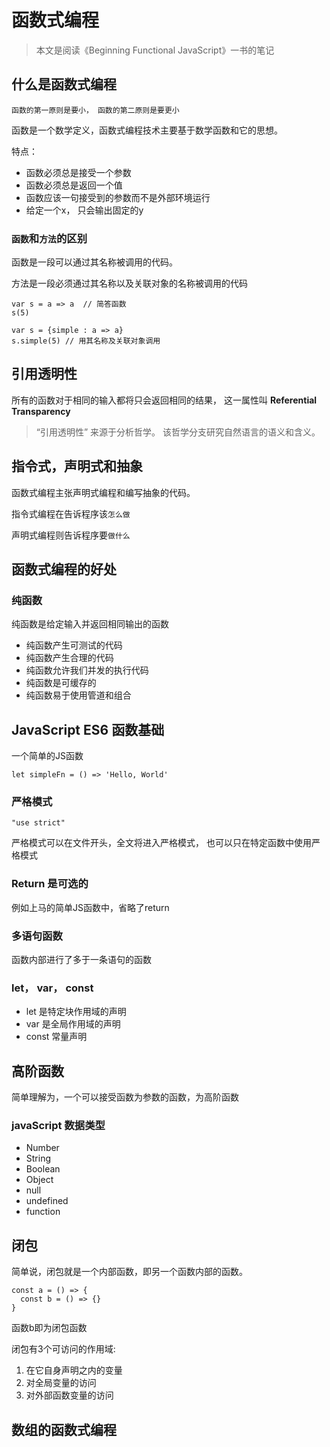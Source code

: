 # 函数式编程

> 本文是阅读《Beginning Functional JavaScript》一书的笔记

## 什么是函数式编程

`函数的第一原则是要小， 函数的第二原则是要更小`

函数是一个数学定义，函数式编程技术主要基于数学函数和它的思想。

特点：

- 函数必须总是接受一个参数
- 函数必须总是返回一个值
- 函数应该一句接受到的参数而不是外部环境运行
- 给定一个x， 只会输出固定的y

### `函数`和`方法`的区别

函数是一段可以通过其名称被调用的代码。

方法是一段必须通过其名称以及关联对象的名称被调用的代码

```
var s = a => a  // 简答函数
s(5)

var s = {simple : a => a}
s.simple(5) // 用其名称及关联对象调用
```

## 引用透明性

所有的函数对于相同的输入都将只会返回相同的结果， 这一属性叫 **Referential Transparency**

> “引用透明性” 来源于分析哲学。 该哲学分支研究自然语言的语义和含义。 


## 指令式，声明式和抽象

函数式编程主张声明式编程和编写抽象的代码。

指令式编程在告诉程序该`怎么做`

声明式编程则告诉程序要`做什么`

## 函数式编程的好处

### 纯函数

纯函数是给定输入并返回相同输出的函数

- 纯函数产生可测试的代码
- 纯函数产生合理的代码
- 纯函数允许我们并发的执行代码
- 纯函数是可缓存的
- 纯函数易于使用管道和组合

## JavaScript ES6 函数基础

一个简单的JS函数

```
let simpleFn = () => 'Hello, World'
```

### 严格模式

```
"use strict"
```

严格模式可以在文件开头，全文将进入严格模式， 也可以只在特定函数中使用严格模式

### Return 是可选的

例如上马的简单JS函数中，省略了return

### 多语句函数

函数内部进行了多于一条语句的函数

### let， var， const

- let 是特定块作用域的声明
- var 是全局作用域的声明
- const 常量声明

## 高阶函数

简单理解为，一个可以接受函数为参数的函数，为高阶函数

### javaScript 数据类型

- Number
- String
- Boolean
- Object
- null
- undefined
- function

## 闭包

简单说，闭包就是一个内部函数，即另一个函数内部的函数。

```
const a = () => {
  const b = () => {}
}
```

函数b即为闭包函数

闭包有3个可访问的作用域:
1. 在它自身声明之内的变量
2. 对全局变量的访问
3. 对外部函数变量的访问

## 数组的函数式编程

